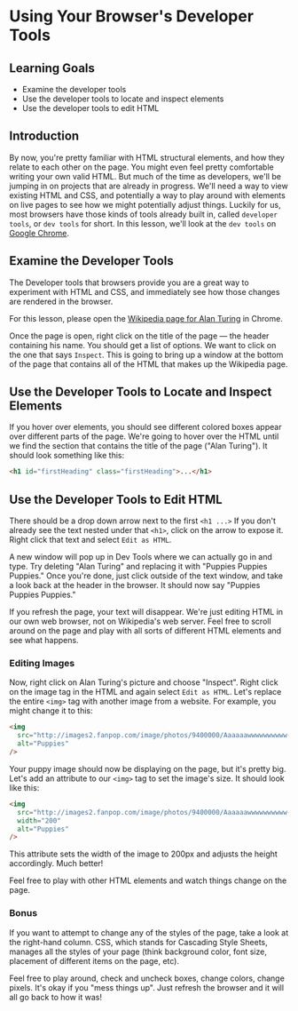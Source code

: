 # Using Your Browser's Developer Tools

## Learning Goals

- Examine the developer tools
- Use the developer tools to locate and inspect elements
- Use the developer tools to edit HTML

## Introduction

By now, you're pretty familiar with HTML structural elements, and how they
relate to each other on the page. You might even feel pretty comfortable writing
your own valid HTML. But much of the time as developers, we'll be jumping in on
projects that are already in progress. We'll need a way to view existing HTML
and CSS, and potentially a way to play around with elements on live pages to see
how we might potentially adjust things. Luckily for us, most browsers have those
kinds of tools already built in, called `developer tools`, or `dev tools` for
short. In this lesson, we'll look at the `dev tools` on [Google
Chrome](https://www.google.com/chrome/).

## Examine the Developer Tools

The Developer tools that browsers provide you are a great way to experiment with
HTML and CSS, and immediately see how those changes are rendered in the browser.

For this lesson, please open the
[Wikipedia page for Alan Turing](https://en.wikipedia.org/wiki/Alan_Turing) in
Chrome.

Once the page is open, right click on the title of the page — the header
containing his name. You should get a list of options. We want to click on the
one that says `Inspect`. This is going to bring up a window at the bottom of the
page that contains all of the HTML that makes up the Wikipedia page.

## Use the Developer Tools to Locate and Inspect Elements

If you hover over elements, you should see different colored boxes appear over
different parts of the page. We're going to hover over the HTML until we find
the section that contains the title of the page ("Alan Turing"). It should look
something like this:

```html
<h1 id="firstHeading" class="firstHeading">...</h1>
```

## Use the Developer Tools to Edit HTML

There should be a drop down arrow next to the first `<h1 ...>` If you don't
already see the text nested under that `<h1>`, click on the arrow to expose it.
Right click that text and select `Edit as HTML`.

A new window will pop up in Dev Tools where we can actually go in and type. Try
deleting "Alan Turing" and replacing it with "Puppies Puppies Puppies." Once
you're done, just click outside of the text window, and take a look back at the
header in the browser. It should now say "Puppies Puppies Puppies."

If you refresh the page, your text will disappear. We're just editing HTML in
our own web browser, not on Wikipedia's web server. Feel free to scroll around
on the page and play with all sorts of different HTML elements and see what
happens.

### Editing Images

Now, right click on Alan Turing's picture and choose "Inspect". Right click on
the image tag in the HTML and again select `Edit as HTML`. Let's replace the
entire `<img>` tag with another image from a website. For example, you might
change it to this:

```html
<img
  src="http://images2.fanpop.com/image/photos/9400000/Aaaaaawwwwwwwwww-Sweet-puppies-9415255-1600-1200.jpg"
  alt="Puppies"
/>
```

Your puppy image should now be displaying on the page, but it's pretty big.
Let's add an attribute to our `<img>` tag to set the image's size. It should
look like this:

```html
<img
  src="http://images2.fanpop.com/image/photos/9400000/Aaaaaawwwwwwwwww-Sweet-puppies-9415255-1600-1200.jpg"
  width="200"
  alt="Puppies"
/>
```

This attribute sets the width of the image to 200px and adjusts the height
accordingly. Much better!

Feel free to play with other HTML elements and watch things change on the page.

### Bonus

If you want to attempt to change any of the styles of the page, take a look at
the right-hand column. CSS, which stands for Cascading Style Sheets, manages all
the styles of your page (think background color, font size, placement of
different items on the page, etc).

Feel free to play around, check and uncheck boxes, change colors, change pixels.
It's okay if you "mess things up". Just refresh the browser and it will all go
back to how it was!
